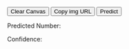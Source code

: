 <canvas id="canvas"></canvas>
<p>
  <button type="button" id="clear-button">Clear Canvas</button>
  <button type="button" id="imgulr-button">Copy img URL</button>
  <button type="button" id="predict-button">Predict</button>
</p>
<p>Predicted Number: <span id="predicted-number"></span></p>
<p>Confidence: <span id="confidence"></span></p>
<script src="https://cdn.jsdelivr.net/npm/@tensorflow/tfjs@2.0.0/dist/tf.min.js"></script>
<script>
  window.addEventListener("load", () => {
    //HTML elements
    const canvas = document.querySelector("#canvas");
    const context = canvas.getContext("2d");
    const clearButton = document.querySelector("#clear-button");
    const urlButton = document.querySelector("#imgulr-button");
    const predictButton = document.querySelector("#predict-button");
    const predDisplay = document.querySelector("#predicted-number");
    const confDisplay = document.querySelector("#confidence");
    
    //Loading model
    let model;
    (async function () {
      console.log("Loading model...");
      model = await tf.loadLayersModel("model/model.json");
      console.log("Model loaded...");
    })();
  
    canvas.height = 300;
    canvas.width = 300;

    context.fillStyle = "black";
    context.fillRect(0, 0, canvas.width, canvas.height);

    //variables
    let painting = false;

    function startPosition(e){
      painting = true;
      draw(e);
    }

    function finishPosition(){
      painting = false;
      context.beginPath();
    }
    
    function getMousePos(canvas, e) {
      var rect = canvas.getBoundingClientRect();
      var clientX;
      var clientY;
      if (e.type == 'touchmove'){
        clientX = e.touches[0].clientX;
        clientY = e.touches[0].clientY;
      } else if (e.type == 'mousemove'){
        clientX = e.clientX;
        clientY = e.clientY;
      }
      return {
        x: clientX - rect.left,
        y: clientY - rect.top
      };
    }

    function draw(e){
      if (!painting) return;
      context.lineWidth = 20;
      context.lineCap = "round";
      context.strokeStyle = "white";
      
      var pos = getMousePos(canvas, e)

      context.lineTo(pos.x, pos.y);
      context.stroke();
    }

    function clearCanvas(){
      context.fillStyle = "black";
      context.fillRect(0, 0, canvas.width, canvas.height);
      predDisplay.textContent="";
      confDisplay.textContent="";
    }

    function copyURL(){
      var pngURL = canvas.toDataURL();
      var inputc = document.body.appendChild(document.createElement("input"));
      inputc.value = pngURL;
      inputc.focus();
      inputc.select();
      document.execCommand('copy');
      inputc.parentNode.removeChild(inputc);
    }
    
    function getImageTensor(canvas, height, width){
      const imageTensor = tf.div(tf.browser.fromPixels(canvas, 1).resizeBilinear([height,width]),tf.scalar(255));
      return imageTensor.reshape([1, height, width, 1]);
    }
  
    function getPrediction(){
      var imgTensor = getImageTensor(canvas, 28, 28);
      const prediction = model.predict(imgTensor);
      predictedNumber = tf.argMax(prediction, 1).asScalar().dataSync()[0];
      confidence = tf.max(prediction, 1).asScalar().dataSync()[0];
      predDisplay.textContent=predictedNumber.toString();
      confDisplay.textContent=confidence.toFixed(5);
    }

    //Event listeners
    canvas.addEventListener("mousedown", startPosition);
    canvas.addEventListener("mouseup", finishPosition);
    canvas.addEventListener("mousemove", draw);
    
    canvas.addEventListener("touchstart", startPosition);
    canvas.addEventListener("touchend", finishPosition);
    canvas.addEventListener("touchmove", draw);
  
    // Prevent scrolling when touching the canvas
    document.body.addEventListener("touchstart", function (e) {
        if (e.target == canvas) {
            e.preventDefault();
        }
    }, { passive: false });
    document.body.addEventListener("touchend", function (e) {
        if (e.target == canvas) {
            e.preventDefault();
        }
    }, { passive: false });
    document.body.addEventListener("touchmove", function (e) {
        if (e.target == canvas) {
            e.preventDefault();
        }
    }, { passive: false });
    
    clearButton.addEventListener("click", clearCanvas);
    urlButton.addEventListener("click", copyURL);
    predictButton.addEventListener("click", getPrediction);
  });
</script>
